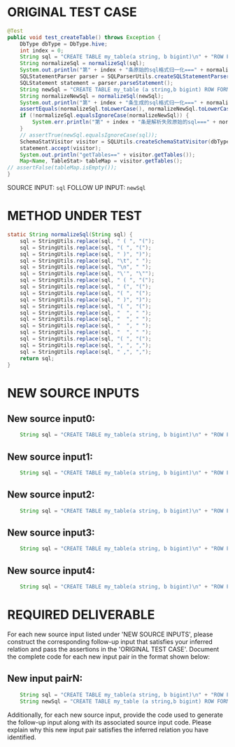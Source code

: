 # ORIGINAL TEST CASE
```java
@Test
public void test_createTable() throws Exception {
    DbType dbType = DbType.hive;
    int index = 0;
    String sql = "CREATE TABLE my_table(a string, b bigint)\n" + "ROW FORMAT SERDE 'org.apache.hadoop.hive.serde2.JsonSerDe'\n" + "STORED AS TEXTFILE";
    String normalizeSql = normalizeSql(sql);
    System.out.println("第" + index + "条原始的sql格式归一化===" + normalizeSql);
    SQLStatementParser parser = SQLParserUtils.createSQLStatementParser(sql, dbType);
    SQLStatement statement = parser.parseStatement();
    String newSql = "CREATE TABLE my_table (a string,b bigint) ROW FORMAT SERDE 'org.apache.hadoop.hive.serde2.JsonSerDe' STORED AS TEXTFILE";
    String normalizeNewSql = normalizeSql(newSql);
    System.out.println("第" + index + "条生成的sql格式归一化===" + normalizeNewSql);
    assertEquals(normalizeSql.toLowerCase(), normalizeNewSql.toLowerCase());
    if (!normalizeSql.equalsIgnoreCase(normalizeNewSql)) {
        System.err.println("第" + index + "条是解析失败原始的sql===" + normalizeSql);
    }
    // assertTrue(newSql.equalsIgnoreCase(sql));
    SchemaStatVisitor visitor = SQLUtils.createSchemaStatVisitor(dbType);
    statement.accept(visitor);
    System.out.println("getTables==" + visitor.getTables());
    Map<Name, TableStat> tableMap = visitor.getTables();
// assertFalse(tableMap.isEmpty());
}

```
SOURCE INPUT: `sql`
FOLLOW UP INPUT: `newSql`


# METHOD UNDER TEST
```java
static String normalizeSql(String sql) {
    sql = StringUtils.replace(sql, " ( ", "(");
    sql = StringUtils.replace(sql, "( ", "(");
    sql = StringUtils.replace(sql, " )", ")");
    sql = StringUtils.replace(sql, "\t", " ");
    sql = StringUtils.replace(sql, "\n", " ");
    sql = StringUtils.replace(sql, "\'", "\"");
    sql = StringUtils.replace(sql, " ( ", "(");
    sql = StringUtils.replace(sql, " (", "(");
    sql = StringUtils.replace(sql, "( ", "(");
    sql = StringUtils.replace(sql, " )", ")");
    sql = StringUtils.replace(sql, "( ", "(");
    sql = StringUtils.replace(sql, "  ", " ");
    sql = StringUtils.replace(sql, "  ", " ");
    sql = StringUtils.replace(sql, "  ", " ");
    sql = StringUtils.replace(sql, "  ", " ");
    sql = StringUtils.replace(sql, "( ", "(");
    sql = StringUtils.replace(sql, ", ", ",");
    sql = StringUtils.replace(sql, " ,", ",");
    return sql;
}

```


# NEW SOURCE INPUTS
## New source input0:
```java
    String sql = "CREATE TABLE my_table(a string, b bigint)\n" + "ROW FORMAT SERDE 'org.apache.hadoop.hive.serde2.JsonSerDe'\n" + "STORED AS TEXTFILE";
```

## New source input1:
```java
    String sql = "CREATE TABLE my_table(a string, b bigint)\n" + "ROW FORMAT DELIMITED FIELDS TERMINATED BY ','\n" + "STORED AS TEXTFILE";
```

## New source input2:
```java
    String sql = "CREATE TABLE my_table(a string, b bigint)\n" + "ROW FORMAT SERDE 'org.apache.hadoop.hive.serde2.JsonSerDe'\n" + "STORED AS ORC";
```

## New source input3:
```java
    String sql = "CREATE TABLE my_table(a string, b bigint)\n" + "ROW FORMAT SERDE 'org.apache.hadoop.hive.serde2.JsonSerDe'\n" + "STORED AS PARQUET";
```

## New source input4:
```java
    String sql = "CREATE TABLE my_table(a string, b bigint)\n" + "ROW FORMAT SERDE 'org.apache.hadoop.hive.serde2.JsonSerDe'\n" + "STORED AS AVRO";
```



# REQUIRED DELIVERABLE
For each new source input listed under 'NEW SOURCE INPUTS', please construct the corresponding follow-up input that satisfies your inferred relation and pass the assertions in the 'ORIGINAL TEST CASE'. Document the complete code for each new input pair in the format shown below:
## New input pairN:
```java
    String sql = "CREATE TABLE my_table(a string, b bigint)\n" + "ROW FORMAT SERDE 'org.apache.hadoop.hive.serde2.JsonSerDe'\n" + "STORED AS TEXTFILE";
    String newSql = "CREATE TABLE my_table (a string,b bigint) ROW FORMAT SERDE 'org.apache.hadoop.hive.serde2.JsonSerDe' STORED AS TEXTFILE";
```

Additionally, for each new source input, provide the code used to generate the follow-up input along with its associated source input code. Please explain why this new input pair satisfies the inferred relation you have identified.